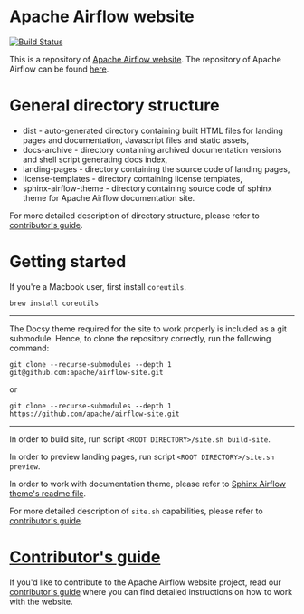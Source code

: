 <!--
 Licensed to the Apache Software Foundation (ASF) under one
 or more contributor license agreements.  See the NOTICE file
 distributed with this work for additional information
 regarding copyright ownership.  The ASF licenses this file
 to you under the Apache License, Version 2.0 (the
 "License"); you may not use this file except in compliance
 with the License.  You may obtain a copy of the License at

   http://www.apache.org/licenses/LICENSE-2.0

 Unless required by applicable law or agreed to in writing,
 software distributed under the License is distributed on an
 "AS IS" BASIS, WITHOUT WARRANTIES OR CONDITIONS OF ANY
 KIND, either express or implied.  See the License for the
 specific language governing permissions and limitations
 under the License.
-->

Apache Airflow website
======================

[![Build Status](https://travis-ci.org/apache/airflow-site.svg?branch=aip-11)](https://travis-ci.org/apache/airflow-site)

This is a repository of [Apache Airflow website](https://airflow.apache.org).
The repository of Apache Airflow can be found [here](https://github.com/apache/airflow/).

# General directory structure

- dist - auto-generated directory containing built HTML files for landing pages and documentation,
Javascript files and static assets,
- docs-archive - directory containing archived documentation versions and shell script generating docs index,
- landing-pages - directory containing the source code of landing pages,
- license-templates - directory containing license templates,
- sphinx-airflow-theme - directory containing source code of sphinx theme for Apache Airflow documentation site.

For more detailed description of directory structure, please refer to [contributor's guide](CONTRIBUTE.md).

# Getting started

If you're a Macbook user, first install `coreutils`.

`brew install coreutils`

---

The Docsy theme required for the site to work properly is included as a git submodule.
Hence, to clone the repository correctly, run the following command:

`git clone --recurse-submodules --depth 1 git@github.com:apache/airflow-site.git`

or

`git clone --recurse-submodules --depth 1 https://github.com/apache/airflow-site.git`

---

In order to build site, run script `<ROOT DIRECTORY>/site.sh build-site`.

In order to preview landing pages, run script `<ROOT DIRECTORY>/site.sh preview`.

In order to work with documentation theme, please refer to
[Sphinx Airflow theme's readme file](sphinx_airflow_theme/README.md).

For more detailed description of `site.sh` capabilities, please refer to [contributor's guide](CONTRIBUTE.md).

# [Contributor's guide](CONTRIBUTE.md)

If you'd like to contribute to the Apache Airflow website project, read our [contributor's guide](CONTRIBUTE.md)
where you can find detailed instructions on how to work with the website.
